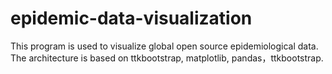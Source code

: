 # epidemic-data-visualization
 
This program is used to visualize global open source epidemiological data. 
The architecture is based on ttkbootstrap, matplotlib, pandas，ttkbootstrap.

